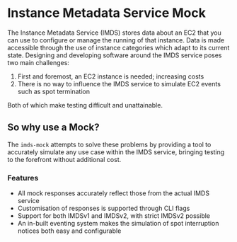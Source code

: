 # Instance Metadata Service Mock

The Instance Metadata Service (IMDS) stores data about an EC2 that you can use to configure or manage the running of that instance. Data is made accessible through the use of instance categories which adapt to its current state. Designing and developing software around the IMDS service poses two main challenges:

1. First and foremost, an EC2 instance is needed; increasing costs
1. There is no way to influence the IMDS service to simulate EC2 events such as spot termination

Both of which make testing difficult and unattainable.

## So why use a Mock?

The `imds-mock` attempts to solve these problems by providing a tool to accurately simulate any use case within the IMDS service, bringing testing to the forefront without additional cost.

### Features

- All mock responses accurately reflect those from the actual IMDS service
- Customisation of responses is supported through CLI flags
- Support for both IMDSv1 and IMDSv2, with strict IMDSv2 possible
- An in-built eventing system makes the simulation of spot interruption notices both easy and configurable
